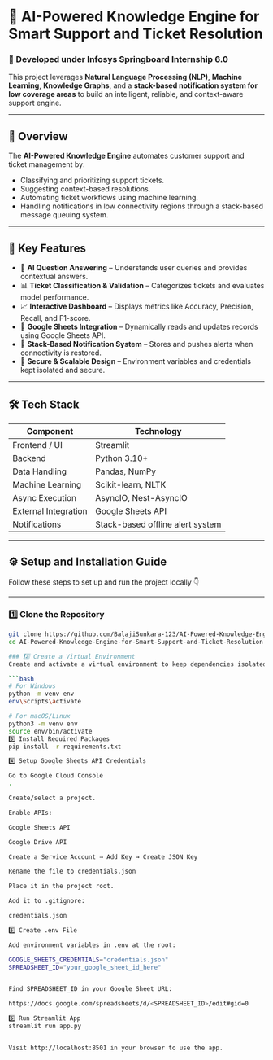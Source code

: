 # 🤖 AI-Powered Knowledge Engine for Smart Support and Ticket Resolution

### 🏫 Developed under Infosys Springboard Internship 6.0

This project leverages **Natural Language Processing (NLP)**, **Machine Learning**, **Knowledge Graphs**, and a **stack-based notification system for low coverage areas** to build an intelligent, reliable, and context-aware support engine.

---

## 🚀 Overview

The **AI-Powered Knowledge Engine** automates customer support and ticket management by:
- Classifying and prioritizing support tickets.
- Suggesting context-based resolutions.
- Automating ticket workflows using machine learning.
- Handling notifications in low connectivity regions through a stack-based message queuing system.

---

## 🧩 Key Features

- 🧠 **AI Question Answering** – Understands user queries and provides contextual answers.  
- 📊 **Ticket Classification & Validation** – Categorizes tickets and evaluates model performance.  
- 📈 **Interactive Dashboard** – Displays metrics like Accuracy, Precision, Recall, and F1-score.  
- 🔄 **Google Sheets Integration** – Dynamically reads and updates records using Google Sheets API.  
- 🧱 **Stack-Based Notification System** – Stores and pushes alerts when connectivity is restored.  
- 🧰 **Secure & Scalable Design** – Environment variables and credentials kept isolated and secure.

---

## 🛠️ Tech Stack

| Component | Technology |
|------------|-------------|
| Frontend / UI | Streamlit |
| Backend | Python 3.10+ |
| Data Handling | Pandas, NumPy |
| Machine Learning | Scikit-learn, NLTK |
| Async Execution | AsyncIO, Nest-AsyncIO |
| External Integration | Google Sheets API |
| Notifications | Stack-based offline alert system |

---

## ⚙️ Setup and Installation Guide

Follow these steps to set up and run the project locally 👇

---

### 1️⃣ Clone the Repository
```bash
git clone https://github.com/BalajiSunkara-123/AI-Powered-Knowledge-Engine-for-Smart-Support-and-Ticket-Resolution.git
cd AI-Powered-Knowledge-Engine-for-Smart-Support-and-Ticket-Resolution

### 2️⃣ Create a Virtual Environment
Create and activate a virtual environment to keep dependencies isolated.

```bash
# For Windows
python -m venv env
env\Scripts\activate

# For macOS/Linux
python3 -m venv env
source env/bin/activate
3️⃣ Install Required Packages
pip install -r requirements.txt

4️⃣ Setup Google Sheets API Credentials

Go to Google Cloud Console
.

Create/select a project.

Enable APIs:

Google Sheets API

Google Drive API

Create a Service Account → Add Key → Create JSON Key

Rename the file to credentials.json

Place it in the project root.

Add it to .gitignore:

credentials.json

5️⃣ Create .env File

Add environment variables in .env at the root:

GOOGLE_SHEETS_CREDENTIALS="credentials.json"
SPREADSHEET_ID="your_google_sheet_id_here"


Find SPREADSHEET_ID in your Google Sheet URL:

https://docs.google.com/spreadsheets/d/<SPREADSHEET_ID>/edit#gid=0

6️⃣ Run Streamlit App
streamlit run app.py


Visit http://localhost:8501 in your browser to use the app.